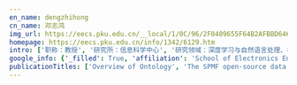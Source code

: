 ```yaml
---
en_name: dengzhihong
cn_name: 邓志鸿
img_url: https://eecs.pku.edu.cn/__local/1/0C/96/2F0409655F64B2AFBBD6464E50A_E61A38DB_2626.jpg?e=.jpg
homepage: https://eecs.pku.edu.cn/info/1342/6129.htm
intro: ['职称：教授', '研究所：信息科学中心', '研究领域：深度学习与自然语言处理、机器学习、大数据与数据科学\r\n\r\n ', '办公电话：86-10-6275 5592', '电子邮件：zhdeng@cis.pku.edu.cn', '个人主页：http://www.cis.pku.edu.cn/faculty/system/dengzhihong/dengzhihong.htm ']
google_info: {'_filled': True, 'affiliation': 'School of Electronics Engineering and Computer Science, Peking University', 'citedby': 3353, 'citedby5y': 1534, 'cites_per_year': {2003: 17, 2004: 75, 2005: 92, 2006: 148, 2007: 146, 2008: 217, 2009: 202, 2010: 228, 2011: 202, 2012: 144, 2013: 144, 2014: 187, 2015: 203, 2016: 262, 2017: 247, 2018: 342, 2019: 388, 2020: 90}}
publicationTitles: ['Overview of Ontology', 'The SPMF open-source data mining library version 2', 'A study of supervised term weighting scheme for sentiment analysis', 'A new algorithm for fast mining frequent itemsets using N-lists', 'Fast mining frequent itemsets using Nodesets', 'PrePost+: An efficient N-lists-based algorithm for mining frequent itemsets via Children–Parent Equivalence pruning', 'A comparative study on feature weight in text categorization', 'Rotate: Knowledge graph embedding by relational rotation in complex space', 'A new fast vertical method for mining frequent patterns', '面向语义集成-本体在Web信息集成中的研究进展', 'A fast algorithm for maintenance of association rules in incremental databases', 'DiffNodesets: An efficient structure for fast mining frequent itemsets', 'Fast mining erasable itemsets using NC_sets', 'Inter-weighted alignment network for sentence pair modeling', 'Mining erasable itemsets', 'Fast mining top-rank-k frequent patterns by using node-lists', 'Metadata extraction from bibliographies using bigram HMM', 'Multi-document summarization based on two-level sparse representation model', 'A novel clustering-based RSS aggregator', 'Mining frequent patterns from network flows for monitoring network', '论文元数据信息的自动抽取', 'SVM+ BiHMM: A hybrid statistic model for metadata extraction', 'A linear text classification algorithm based on category relevance factors', 'Mining Top‐Rank‐k Erasable Itemsets by PID_lists', 'A novel approach for mining maximal frequent patterns', 'A position encoding convolutional neural network based on dependency tree for relation classification', 'An efficient algorithm for mining erasable itemsets', 'SVM+ BiHMM: 基于统计方法的元数据抽取混合模型', 'SEMANTIC-ORIENTED INTEGRATION: THE ROLE OF ONTOLOGY IN WEB INFORMATION INTEGRATION', 'Mining top-k co-occurrence items with sequential pattern', 'Relative term-frequency based feature selection for text categorization', 'Mining frequent ordered patterns without candidate generation', 'Mining top-rank-k frequent patterns', 'Two odds-radio-based text classification algorithms', '基于本体的多Agent分布式数字图书馆资源信息发现服务模型之研究', 'An unsupervised multi-document summarization framework based on neural document model', 'Identifying sentiment words using an optimization-based model without seed words', 'Recommended or not recommended? review classification through opinion extraction', 'Network traffic monitoring based on mining frequent patterns', 'Effectively Predicting Whether and When a Topic Will Become Prevalent in a Social Network', 'VTK: Vertical mining of top-rank-k frequent patterns', 'Modification of feature selection methods using relative term frequency', 'Mining summarization of high utility itemsets', 'Mining top K spread sources for a specific topic and a given node', '智能科学与技术专业建设探索', '基于XML的本体表示和检索技术之研究', 'A Joint Optimization Model for Image Summarization Based on Image Content and Tags', 'Ontology-based Multi-agent Digital Library Servings for Information Discovery on the Web', '数字图书馆科技文献知识导航', 'JEAM: A novel model for cross-domain sentiment classification based on emotion analysis', 'Pav: A novel model for ranking heterogeneous objects in bibliographic information networks', 'A new indexing strategy for XML keyword search', 'Users’ book-loan behaviors analysis and knowledge dependency mining', '综合社会行动者兴趣和网络拓扑的社区发现方法', 'Identifying sentiment words using an optimization model with L1 regularization', 'LAF: a new XML encoding and indexing strategy for keyword‐based XML search', 'Listopt: Learning to optimize for XML ranking', 'Image tagging via cross-modal semantic mapping', 'Mining top-rank-k erasable itemsets', 'Combining strategies for XML retrieval', 'SRFW: a simple, fast and effective text classification algorithm', 'An efficient structure for fast mining high utility itemsets', 'A Variational Autoencoding Approach for Inducing Cross-lingual Word Embeddings', 'A clique-superposition model for social networks', 'Personalized search in digital libraries via spreading activation model', '基于编辑距离的中文组织机构名简称-全称匹配算法', 'BibClus: A clustering algorithm of bibliographic networks by message passing on center linkage structure', 'Adaptive top-k algorithm in SLCA-based XML keyword search', 'XML-Based Represent and Retrieval of Ontology', 'A gap-based framework for chinese word segmentation via very deep convolutional networks', 'Retrieving Relevant and Diverse Image from Social Media Images.', 'MAXLCA: a new query semantic model for XML keyword search', 'Guess what i want: inferring the semantics of keyword queries using evidence theory', 'Mop: An efficient algorithm for mining frequent pattern with subtree traversing', 'Tag recommendation based on bayesian principle', 'ListBM: a learning-to-rank method for XML keyword search', '基于Nearest Pair的XML关键词检索算法', 'An XML Keyword Retrieval Algorithm Based on Nearest Pair [J]', 'Survey on the natural focus of angiostrongyliasis in Guandong province', 'An efficient approach for interactive mining of frequent itemsets', 'WebGIS-RBDL–a rare book digital library supporting spatio-temporary retrieval', 'Divgraphpointer: A graph pointer network for extracting diverse keyphrases', 'Fast Structured Decoding for Sequence Models', 'Unsupervised Neural Word Segmentation for Chinese via Segmental Language Modeling', 'A Novel Content Enriching Model for Microblog Using News Corpus', 'ROBIN: A novel personal recommendation model based on information propagation', 'TagRank: A new tag recommendation algorithm and recommender enhancement with data fusion techniques', 'Evolution of social networks: New patterns and a new generator', 'Research on the Construction of Intelligence Science & Technology Specialty in Peking University [J]', 'Mining frequent ordered patterns', 'PKUSpace: A collaborative platform for scientific researching', 'Learning to compose over tree structures via POS tags for sentence representation', 'A Window-Based Self-Attention approach for sentence encoding', 'MEMD: A Diversity-Promoting Learning Framework for Short-Text Conversation', 'A novel probabilistic clustering model for heterogeneous networks', 'An Efficient Data Structure for Fast Mining High Utility Itemsets', 'CLE_LMNN: A novel framework of LMNN based on clustering labeled examples', 'XDist: an effective XML keyword search system with re-ranking model based on keyword distribution', 'A novel local patch framework for fixing supervised learning models', 'Efficient top-k algorithm for eXtensible Markup Language keyword search', 'A Chinese organization′ s full name and matching abbreviation algorithm based on edit-distance', 'Surveillance situations and analysis of soil-borne nematodiasis surveillance sites of Guangdong province in 2008', 'Peking University at INEX 2009: Ad Hoc Track', 'Personalization search for digital library via spreading activation model', 'Improving text categorization using the importance of words in different categories', 'An efficient text categorization algorithm based on category memberships', '基于期望与K次方差的信息检索质量评估模型的研究', 'Efficient Approach for Damped Window based High Utility Pattern Mining with List Structure', 'Mining high occupancy itemsets', 'Dynamically Pruned Message Passing Networks for Large-Scale Knowledge Graph Reasoning', 'Beyond the Inverted Index', 'Neural Consciousness Flow', 'Leap-LSTM: enhancing long short-term memory for text categorization', 'TIER: A Novel Model Based on POS Information to Generate Dialogue', 'Learning to Compose over Tree Structures via POS Tags', 'A Novel Framework for Recurrent Neural Networks with Enhancing Information Processing and Transmission between Units', 'Mining Top-K Co-Occurrence Items', 'Automatic Identification and Recognition of Sentiment Words Using an Optimization‐Based Model with Propagation', 'Semantic Inversion in XML Keyword Search with General Conditional Random Fields', 'Tag Recommendation among Different Online Encyclopedia Systems', 'Fully utilize feedbacks: language model based relevance feedback in information retrieval', 'An Inquiry into Training System for Undergraduates in Department of Intelligence Science and Technology in Peking University', '基于本体的Web信息检索模型初探', 'Combining Strategy for XML Retrieval', 'Analysis of the structure and evolution of the co-borrowing network in Peking University library', 'Mining Frequent Patterns from Network Data Flow', 'XTree: A New XML Keyword Retrieval Model', 'COMP: 一个中文网络评价信息挖掘系统', 'An improvement of posteriori', 'DLOnto: A Semantic Information Model for Digital Libraries', 'A Non-VSM kNN algorithm for text classification', 'WIEAS: Helping to discover web information sources and extract data from them', 'GPU-Prepost: A GPU-Accelerated Frequent Pattern Mining Algorithm Based on PrePost']
---
```

